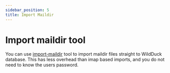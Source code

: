 ```yaml
---
sidebar_position: 5
title: Import Maildir
---
```


# Import maildir tool

You can use [import-maildir](https://github.com/nodemailer/import-maildir) tool to import maildir files straight to WildDuck database. This has less overhead than imap based imports, and you do not need to know the users password.